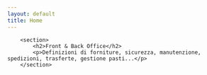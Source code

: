 ```yaml
---
layout: default
title: Home
---
```


        <section>
            <h2>Front & Back Office</h2>
            <p>Definizioni di forniture, sicurezza, manutenzione, spedizioni, trasferte, gestione pasti...</p>
        </section>
   